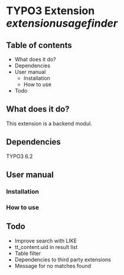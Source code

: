 # TYPO3 Extension *extensionusagefinder*

## Table of contents
- What does it do?
- Dependencies
- User manual
  - Installation
  - How to use
- Todo

## What does it do?
This extension is a backend modul.

## Dependencies
TYPO3 6.2

## User manual

### Installation

### How to use


## Todo
- Improve search with LIKE
- tt_content.uid in result list
- Table filter
- Dependencies to third party extensions
- Message for no matches found

